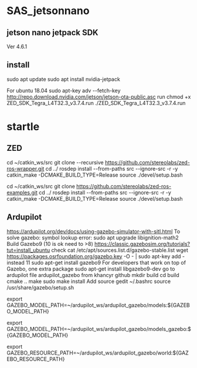 # SAS_jetsonnano
 ## jetson nano jetpack SDK
 Ver 4.6.1
 ## install
 sudo apt update
sudo apt install nvidia-jetpack

For ubuntu 18.04
sudo apt-key adv --fetch-key http://repo.download.nvidia.com/jetson/jetson-ota-public.asc
run 
chmod +x ZED_SDK_Tegra_L4T32.3_v3.7.4.run 
./ZED_SDK_Tegra_L4T32.3_v3.7.4.run 


# startle
## ZED
 cd ~/catkin_ws/src
 git clone --recursive https://github.com/stereolabs/zed-ros-wrapper.git
 cd ../
 rosdep install --from-paths src --ignore-src -r -y
 catkin_make -DCMAKE_BUILD_TYPE=Release
 source ./devel/setup.bash
 
 cd ~/catkin_ws/src
 git clone https://github.com/stereolabs/zed-ros-examples.git
 cd ../
 rosdep install --from-paths src --ignore-src -r -y
 catkin_make -DCMAKE_BUILD_TYPE=Release
 source ./devel/setup.bash
## Ardupilot
https://ardupilot.org/dev/docs/using-gazebo-simulator-with-sitl.html
To solve  gazebo: symbol lookup error:
sudo apt upgrade libignition-math2
Build Gazebo9 (10 is ok need to >8)
https://classic.gazebosim.org/tutorials?tut=install_ubuntu
check
 cat /etc/apt/sources.list.d/gazebo-stable.list
 wget https://packages.osrfoundation.org/gazebo.key -O - | sudo apt-key add -
 instead 11
 sudo apt-get install gazebo9
 For developers that work on top of Gazebo, one extra package
sudo apt-get install libgazebo9-dev
go to ardupilot file 
ardupilot_gazebo from khancyr github
 mkdir build 
 cd build
 cmake ..
 make
 sudo make install
Add source
 gedit ~/.bashrc
 source /usr/share/gazebo/setup.sh

export GAZEBO_MODEL_PATH=~/ardupilot_ws/ardupilot_gazebo/models:${GAZEBO_MODEL_PATH}

export GAZEBO_MODEL_PATH=~/ardupilot_ws/ardupilot_gazebo/models_gazebo:${GAZEBO_MODEL_PATH}

export GAZEBO_RESOURCE_PATH=~/ardupilot_ws/ardupilot_gazebo/world:${GAZEBO_RESOURCE_PATH}

